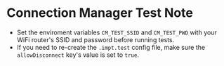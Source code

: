 # Connection Manager Test Note

* Set the enviroment variables `CM_TEST_SSID` and `CM_TEST_PWD` with your WiFi router's SSID and password before running tests.
* If you need to re-create the `.impt.test` config file, make sure the `allowDisconnect` key's value is set to `true`.
